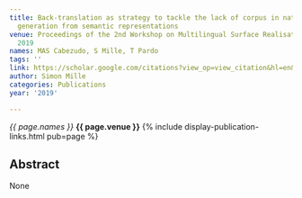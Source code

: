 ```yaml
---
title: Back-translation as strategy to tackle the lack of corpus in natural language
  generation from semantic representations
venue: Proceedings of the 2nd Workshop on Multilingual Surface Realisation (MSR …,
  2019
names: MAS Cabezudo, S Mille, T Pardo
tags: ''
link: https://scholar.google.com/citations?view_op=view_citation&hl=en&user=hg8-G68AAAAJ&pagesize=100&sortby=pubdate&citation_for_view=hg8-G68AAAAJ:mB3voiENLucC
author: Simon Mille
categories: Publications
year: '2019'

---
```


*{{ page.names }}*
**{{ page.venue }}**
{% include display-publication-links.html pub=page %}
## Abstract

None